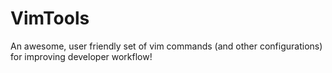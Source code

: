 # VimTools
An awesome, user friendly set of vim commands (and other configurations) for improving developer workflow!
